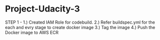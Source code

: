 # Project-Udacity-3

STEP 1 - 
1.) Created IAM Role for codebuild.
2.) Refer buildspec.yml for the each and evry stage to create docker image 
3.) Tag the image 
4.) Push the Docker image to AWS ECR
